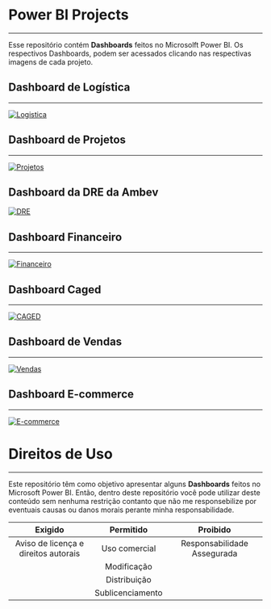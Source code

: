 # Power BI Projects
***
Esse repositório contém  **Dashboards** feitos no Microsolft Power BI. Os respectivos Dashboards, podem ser acessados clicando nas respectivas imagens de cada projeto.

## Dashboard de Logística
***
[![Logistica](https://i.imgur.com/yYHhq21.png)](https://github.com/alexdesousapereira/Dashboard-de-Projetos)

## Dashboard de Projetos
***
[![Projetos](https://i.imgur.com/RNH2BYa.png)](https://github.com/alexdesousapereira/Dashboard-de-Projetos)

## Dashboard da DRE da Ambev
[![DRE](https://i.imgur.com/kuAznTC.png)](https://github.com/alexdesousapereira/Dashboard-DRE-Ambev)

## Dashboard Financeiro
***
[![Financeiro](https://i.imgur.com/tO10ZcT.png)](https://app.powerbi.com/view?r=eyJrIjoiODQyYjUxZjgtODU3Ny00NTdmLWEwODctMzc0MDg5NDdiYTM0IiwidCI6IjJlMDg2ODMxLTlkNTAtNDA4Zi04MWMzLTM5Zjc0OTZmYzNmNiJ9)

## Dashboard Caged
***
[![CAGED](https://i.imgur.com/LapnDox.png)](https://app.powerbi.com/view?r=eyJrIjoiZGJhZmMyMzItY2RiMC00YmU1LWJjOWUtNjhmNGE4NDljODg3IiwidCI6IjJlMDg2ODMxLTlkNTAtNDA4Zi04MWMzLTM5Zjc0OTZmYzNmNiJ9&pageName=ReportSection)

## Dashboard de Vendas
***
[![Vendas](://i.imgur.com/aRLDnUX.png)](https://app.powerbi.com/view?r=eyJrIjoiNGY2ODNmZmItYWQ4Ni00MmM5LWI3OTEtNTU4N2U4N2YwNDIyIiwidCI6IjJlMDg2ODMxLTlkNTAtNDA4Zi04MWMzLTM5Zjc0OTZmYzNmNiJ9)

## Dashboard E-commerce
***
 [![E-commerce](https://i.imgur.com/d7xgf0r.png)](https://app.powerbi.com/view?r=eyJrIjoiYThiZmVlNTAtYzU4Mi00YjM1LWFkNTMtZDg0OTI4M2U5NTE2IiwidCI6IjJlMDg2ODMxLTlkNTAtNDA4Zi04MWMzLTM5Zjc0OTZmYzNmNiJ9&pageName=ReportSection)

# Direitos de Uso
***
Este repositório têm como objetivo apresentar alguns **Dashboards** feitos no Microsoft Power BI. Então, dentro deste repositório você pode utilizar deste conteúdo sem nenhuma restrição contanto que não me responsebilize por eventuais causas ou danos morais perante minha responsabilidade.	

Exigido | Permitido | Proibido
:---: | :---: | :---:
Aviso de licença e direitos autorais | Uso comercial | Responsabilidade Assegurada
 || Modificação ||	
 || Distribuição ||	
 || Sublicenciamento || 	



